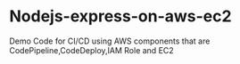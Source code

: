 # Nodejs-express-on-aws-ec2
Demo Code for CI/CD using AWS components that are CodePipeline,CodeDeploy,IAM Role and EC2 
